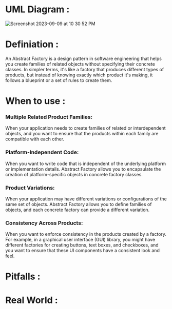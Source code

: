 
# UML Diagram :
![Screenshot 2023-09-09 at 10 30 52 PM](https://github.com/SiddharthMathurDeveloper/Backend-Engineering/assets/133037456/42e70318-52b0-4420-9b66-01fc96cd1715)


# Definiation :
An Abstract Factory is a design pattern in software engineering that helps you create families of related objects without specifying their concrete classes. 
In simpler terms, it's like a factory that produces different types of products, but instead of knowing exactly which product it's making, it follows a blueprint or a set of rules to create them.









# When to use :

### Multiple Related Product Families:
When your application needs to create families of related or interdependent objects, and you want to ensure that the products within each family are compatible with each other.

### Platform-Independent Code: 
When you want to write code that is independent of the underlying platform or implementation details. Abstract Factory allows you to encapsulate the creation of platform-specific objects in concrete factory classes.

### Product Variations: 
When your application may have different variations or configurations of the same set of objects. Abstract Factory allows you to define families of objects, and each concrete factory can provide a different variation.

### Consistency Across Products: 
When you want to enforce consistency in the products created by a factory. For example, in a graphical user interface (GUI) library, you might have different factories for creating buttons, text boxes, and checkboxes, and you want to ensure that these UI components have a consistent look and feel.




# Pitfalls :






# Real World :




